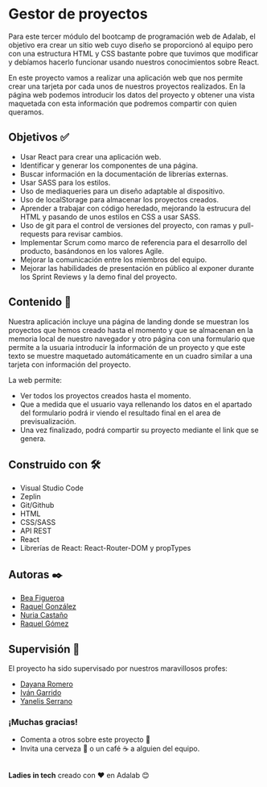 # Gestor de proyectos

Para este tercer módulo del bootcamp de programación web de Adalab, el objetivo era crear un sitio web cuyo diseño se proporcionó al equipo pero con una estructura HTML y CSS bastante pobre que tuvimos que modificar y debíamos hacerlo funcionar usando nuestros conocimientos sobre React.

En este proyecto vamos a realizar una aplicación web que nos permite crear una tarjeta por cada unos de nuestros proyectos realizados. En la página web podemos introducir los datos del proyecto y obtener una vista maquetada con esta información que podremos compartir con quien queramos.

## Objetivos ✅

- Usar React para crear una aplicación web.
- Identificar y generar los componentes de una página.
- Buscar información en la documentación de librerías externas.
- Usar SASS para los estilos.
- Uso de mediaqueries para un diseño adaptable al dispositivo.
- Uso de localStorage para almacenar los proyectos creados.
- Aprender a trabajar con código heredado, mejorando la estrucura del HTML y pasando de unos estilos en CSS a usar SASS.
- Uso de git para el control de versiones del proyecto, con ramas y pull-requests para revisar cambios.
- Implementar Scrum como marco de referencia para el desarrollo del producto, basándonos en los valores Agile.
- Mejorar la comunicación entre los miembros del equipo.
- Mejorar las habilidades de presentación en público al exponer durante los Sprint Reviews y la demo final del proyecto.

## Contenido 📖

Nuestra aplicación incluye una página de landing donde se muestran los proyectos que hemos creado hasta el momento y que se almacenan en la memoria local de nuestro navegador y otro página con una formulario que permite a la usuaria introducir la información de un proyecto y que este texto se muestre maquetado automáticamente en un cuadro similar a una tarjeta con información del proyecto.

La web permite:

- Ver todos los proyectos creados hasta el momento.
- Que a medida que el usuario vaya rellenando los datos en el apartado del formulario podrá ir viendo el resultado final en el area de previsualización.
- Una vez finalizado, podrá compartir su proyecto mediante el link que se genera.

## Construido con 🛠️

- Visual Studio Code
- Zeplin
- Git/Github
- HTML
- CSS/SASS
- API REST
- React
- Librerías de React: React-Router-DOM y propTypes

## Autoras ✒️

- [Bea Figueroa](https://github.com/beafig)
- [Raquel González](https://github.com/raquelgonzalezcalvo)
- [Nuria Castaño](https://github.com/Nuriacode)
- [Raquel Gómez](https://github.com/raquelgm88)

## Supervisión 🔎

El proyecto ha sido supervisado por nuestros maravillosos profes:

- [Dayana Romero](https://github.com/dayanare)
- [Iván Garrido](https://github.com/igarrido-adalab)
- [Yanelis Serrano](https://github.com/ytaylordev)

### ¡Muchas gracias!

- Comenta a otros sobre este proyecto 📢
- Invita una cerveza 🍺 o un café ☕ a alguien del equipo.

##

**Ladies in tech** creado con ❤️ en Adalab 😊
